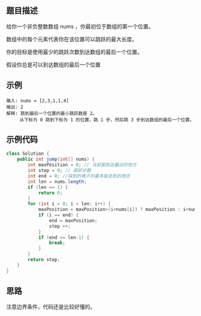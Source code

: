 ## 题目描述
给你一个非负整数数组 nums ，你最初位于数组的第一个位置。

数组中的每个元素代表你在该位置可以跳跃的最大长度。

你的目标是使用最少的跳跃次数到达数组的最后一个位置。

假设你总是可以到达数组的最后一个位置

## 示例
``` text
输入: nums = [2,3,1,1,4]
输出: 2
解释: 跳到最后一个位置的最小跳跃数是 2。
     从下标为 0 跳到下标为 1 的位置，跳 1 步，然后跳 3 步到达数组的最后一个位置。
```

## 示例代码
``` java
class Solution {
    public int jump(int[] nums) {
        int maxPosition = 0; // 当前能到达最远的地方
        int step = 0; // 跳跃步数
        int end = 0; //踩到的格子的最多能走到的地方 
        int len = nums.length;
        if (len == 1) {
            return 0;
        }
        for (int i = 0; i < len; i++) {
            maxPosition = maxPosition>(i+nums[i]) ? maxPosition : i+nums[i];
            if (i == end) {
                end = maxPosition;
                step ++;
            }
            if (end >= len-1) {
                break;
            }
        }
        return step;
    }
}
```

## 思路
注意边界条件，代码还是比较好懂的。